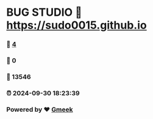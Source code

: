 # BUG STUDIO :link: https://sudo0015.github.io 
### :page_facing_up: [4](https://sudo0015.github.io/tag.html) 
### :speech_balloon: 0 
### :hibiscus: 13546 
### :alarm_clock: 2024-09-30 18:23:39 
### Powered by :heart: [Gmeek](https://github.com/Meekdai/Gmeek)
